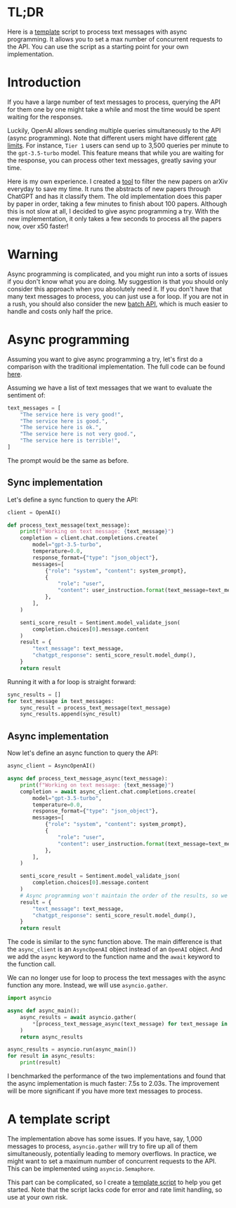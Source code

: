 # TL;DR

Here is a [template](/async_programming/async_template.py) script to process text messages with async programming.
It allows you to set a max number of concurrent requests to the API.
You can use the script as a starting point for your own implementation.

# Introduction

If you have a large number of text messages to process, querying the API for them one by one might take a while and most the time would be spent waiting for the responses.

Luckily, OpenAI allows sending multiple queries simultaneously to the API (async programming).
Note that different users might have different [rate limits](https://platform.openai.com/docs/guides/rate-limits/usage-tiers).
For instance, `Tier 1` users can send up to 3,500 queries per minute to the `gpt-3.5-turbo` model.
This feature means that while you are waiting for the response, you can process other text messages, greatly saving your time.

Here is my own experience.
I created a [tool](https://github.com/yang3kc/daily_arxiv_digest) to filter the new papers on arXiv everyday to save my time.
It runs the abstracts of new papers through ChatGPT and has it classify them.
The old implementation does this paper by paper in order, taking a few minutes to finish about 100 papers.
Although this is not slow at all, I decided to give async programming a try.
With the new implementation, it only takes a few seconds to process all the papers now, over x50 faster!

# Warning

Async programming is complicated, and you might run into a sorts of issues if you don't know what you are doing.
My suggestion is that you should only consider this approach when you absolutely need it.
If you don't have that many text messages to process, you can just use a for loop.
If you are not in a rush, you should also consider the new [batch API](/batch_processing), which is much easier to handle and costs only half the price.

# Async programming

Assuming you want to give async programming a try, let's first do a comparison with the traditional implementation.
The full code can be found [here](/async_programming/compare_sync_async.py).

Assuming we have a list of text messages that we want to evaluate the sentiment of:

```python
text_messages = [
    "The service here is very good!",
    "The service here is good.",
    "The service here is ok.",
    "The service here is not very good.",
    "The service here is terrible!",
]
```
The prompt would be the same as before.

## Sync implementation
Let's define a sync function to query the API:

```python
client = OpenAI()

def process_text_message(text_message):
    print(f"Working on text message: {text_message}")
    completion = client.chat.completions.create(
        model="gpt-3.5-turbo",
        temperature=0.0,
        response_format={"type": "json_object"},
        messages=[
            {"role": "system", "content": system_prompt},
            {
                "role": "user",
                "content": user_instruction.format(text_message=text_message),
            },
        ],
    )

    senti_score_result = Sentiment.model_validate_json(
        completion.choices[0].message.content
    )
    result = {
        "text_message": text_message,
        "chatgpt_response": senti_score_result.model_dump(),
    }
    return result
```

Running it with a for loop is straight forward:

```python
sync_results = []
for text_message in text_messages:
    sync_result = process_text_message(text_message)
    sync_results.append(sync_result)
```

## Async implementation

Now let's define an async function to query the API:
```python
async_client = AsyncOpenAI()

async def process_text_message_async(text_message):
    print(f"Working on text message: {text_message}")
    completion = await async_client.chat.completions.create(
        model="gpt-3.5-turbo",
        temperature=0.0,
        response_format={"type": "json_object"},
        messages=[
            {"role": "system", "content": system_prompt},
            {
                "role": "user",
                "content": user_instruction.format(text_message=text_message),
            },
        ],
    )

    senti_score_result = Sentiment.model_validate_json(
        completion.choices[0].message.content
    )
    # Async programming won't maintain the order of the results, so we need to return a dictionary with the input text message as well
    result = {
        "text_message": text_message,
        "chatgpt_response": senti_score_result.model_dump(),
    }
    return result
```
The code is similar to the sync function above.
The main difference is that the `async_client` is an `AsyncOpenAI` object instead of an `OpenAI` object.
And we add the `async` keyword to the function name and the `await` keyword to the function call.

We can no longer use for loop to process the text messages with the async function any more. Instead, we will use `asyncio.gather`.

```python
import asyncio

async def async_main():
    async_results = await asyncio.gather(
        *[process_text_message_async(text_message) for text_message in text_messages]
    )
    return async_results

async_results = asyncio.run(async_main())
for result in async_results:
    print(result)
```

I benchmarked the performance of the two implementations and found that the async implementation is much faster: 7.5s to 2.03s.
The improvement will be more significant if you have more text messages to process.

# A template script

The implementation above has some issues.
If you have, say, 1,000 messages to process, `asyncio.gather` will try to fire up all of them simultaneously, potentially leading to memory overflows.
In practice, we might want to set a maximum number of concurrent requests to the API.
This can be implemented using `asyncio.Semaphore`.

This part can be complicated, so I create a [template script](/async_programming/async_template.py) to help you get started.
Note that the script lacks code for error and rate limit handling, so use at your own risk.